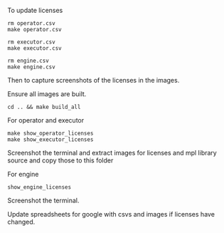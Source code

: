 To update licenses

```
rm operator.csv
make operator.csv
```

```
rm executor.csv
make executor.csv
```

```
rm engine.csv
make engine.csv
```

Then to capture screenshots of the licenses in the images.

Ensure all images are built.

```
cd .. && make build_all
```

For operator and executor

```
make show_operator_licenses
make show_executor_licenses
```

Screenshot the terminal and extract images for licenses and mpl library source and copy those to this folder


For engine

```
show_engine_licenses
```

Screenshot the terminal.

Update spreadsheets for google with csvs and images if licenses have changed.

